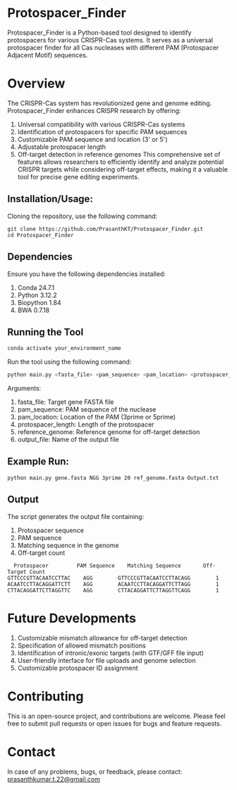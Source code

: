 # Protospacer_Finder

Protospacer_Finder is a Python-based tool designed to identify protospacers for various CRISPR-Cas systems. It serves as a universal protospacer finder for all Cas nucleases with different PAM (Protospacer Adjacent Motif) sequences.

# Overview
The CRISPR-Cas system has revolutionized gene and genome editing. Protospacer_Finder enhances CRISPR research by offering:
1. Universal compatibility with various CRISPR-Cas systems
2. Identification of protospacers for specific PAM sequences
3. Customizable PAM sequence and location (3' or 5')
4. Adjustable protospacer length
5. Off-target detection in reference genomes
This comprehensive set of features allows researchers to efficiently identify and analyze potential CRISPR targets while considering off-target effects, making it a valuable tool for precise gene editing experiments.

## Installation/Usage: 
Cloning the repository, use the following command:
```
git clone https://github.com/PrasanthKT/Protospacer_Finder.git
cd Protospacer_Finder
```
## Dependencies
Ensure you have the following dependencies installed:
1. Conda 24.7.1
2. Python 3.12.2
3. Biopython 1.84
4. BWA 0.7.18

## Running the Tool 
```bash
conda activate your_environment_name
```
Run the tool using the following command:
```bash
python main.py <fasta_file> <pam_sequence> <pam_location> <protospacer_length> <reference_genome> <output_file>
```
Arguments:
1. fasta_file: Target gene FASTA file
2. pam_sequence: PAM sequence of the nuclease
3. pam_location: Location of the PAM (3prime or 5prime)
4. protospacer_length: Length of the protospacer
5. reference_genome: Reference genome for off-target detection
6. output_file: Name of the output file

## Example Run:
```
python main.py gene.fasta NGG 3prime 20 ref_genome.fasta Output.txt
```
## Output
The script generates the output file containing:
1. Protospacer sequence
2. PAM sequence
3. Matching sequence in the genome
4. Off-target count
```
  Protospacer         PAM Sequence    Matching Sequence       Off-Target Count
GTTCCCGTTACAATCCTTAC    AGG        GTTCCCGTTACAATCCTTACAGG 	      1
ACAATCCTTACAGGATTCTT    AGG        ACAATCCTTACAGGATTCTTAGG 	      1
CTTACAGGATTCTTAGGTTC    AGG        CTTACAGGATTCTTAGGTTCAGG 	      1
```
# Future Developments
1. Customizable mismatch allowance for off-target detection
2. Specification of allowed mismatch positions
3. Identification of intronic/exonic targets (with GTF/GFF file input)
4. User-friendly interface for file uploads and genome selection
5. Customizable protospacer ID assignment 

# Contributing
This is an open-source project, and contributions are welcome. Please feel free to submit pull requests or open issues for bugs and feature requests.

# Contact
In case of any problems, bugs, or feedback, please contact: prasanthkumar.t.22@gmail.com
